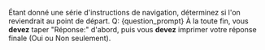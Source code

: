 Étant donné une série d'instructions de navigation, déterminez si l'on reviendrait au point de départ.
Q: {question_prompt}
À la toute fin, vous **devez** taper "Réponse:" d'abord, puis vous **devez** imprimer votre réponse finale (Oui ou Non seulement).